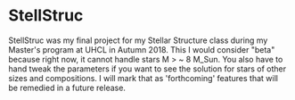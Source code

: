 # StellStruc
 StellStruc was my final project for my Stellar Structure class during my Master's program at UHCL in Autumn 2018. 
 This I would consider "beta" because right now, it cannot handle stars M > ~ 8 M_Sun. You also have to hand tweak
 the parameters if you want to see the solution for stars of other sizes and compositions. I will mark that 
 as 'forthcoming' features that will be remedied in a future release.
